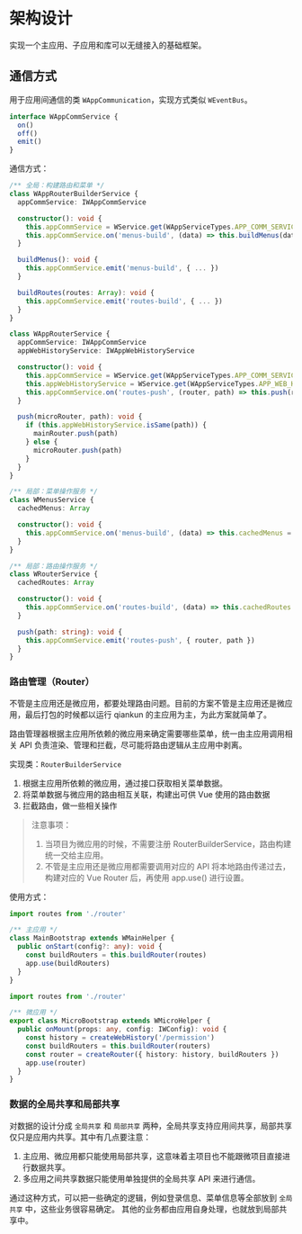 # 架构设计

实现一个主应用、子应用和库可以无缝接入的基础框架。

## 通信方式

用于应用间通信的类 `WAppCommunication`，实现方式类似 `WEventBus`。

```typescript
interface WAppCommService {
  on()
  off()
  emit()
}
```

通信方式：

```typescript
/** 全局：构建路由和菜单 */
class WAppRouterBuilderService {
  appCommService: IWAppCommService

  constructor(): void {
    this.appCommService = WService.get(WAppServiceTypes.APP_COMM_SERVICE)
    this.appCommService.on('menus-build', (data) => this.buildMenus(data))
  }

  buildMenus(): void {
    this.appCommService.emit('menus-build', { ... })
  }

  buildRoutes(routes: Array): void {
    this.appCommService.emit('routes-build', { ... })
  }
}

class WAppRouterService {
  appCommService: IWAppCommService
  appWebHistoryService: IWAppWebHistoryService

  constructor(): void {
    this.appCommService = WService.get(WAppServiceTypes.APP_COMM_SERVICE)
    this.appWebHistoryService = WService.get(WAppServiceTypes.APP_WEB_HISTORY_SERVICE)
    this.appCommService.on('routes-push', (router, path) => this.push(router, path))
  }

  push(microRouter, path): void {
    if (this.appWebHistoryService.isSame(path)) {
      mainRouter.push(path)
    } else {
      microRouter.push(path)
    }
  }
}

/** 局部：菜单操作服务 */
class WMenusService {
  cachedMenus: Array

  constructor(): void {
    this.appCommService.on('menus-build', (data) => this.cachedMenus = data)
  }
}

/** 局部：路由操作服务 */
class WRouterService {
  cachedRoutes: Array

  constructor(): void {
    this.appCommService.on('routes-build', (data) => this.cachedRoutes = data)
  }

  push(path: string): void {
    this.appCommService.emit('routes-push', { router, path })
  }
}
```

### 路由管理（Router）

不管是主应用还是微应用，都要处理路由问题。目前的方案不管是主应用还是微应用，最后打包的时候都以运行 qiankun 的主应用为主，为此方案就简单了。

路由管理器根据主应用所依赖的微应用来确定需要哪些菜单，统一由主应用调用相关 API 负责渲染、管理和拦截，尽可能将路由逻辑从主应用中剥离。

实现类：`RouterBuilderService`

1. 根据主应用所依赖的微应用，通过接口获取相关菜单数据。
2. 将菜单数据与微应用的路由相互关联，构建出可供 Vue 使用的路由数据
3. 拦截路由，做一些相关操作

> 注意事项：
> 1. 当项目为微应用的时候，不需要注册 RouterBuilderService，路由构建统一交给主应用。
> 2. 不管是主应用还是微应用都需要调用对应的 API 将本地路由传递过去，构建对应的 Vue Router 后，再使用 app.use() 进行设置。

使用方式：

```typescript
import routes from './router'

/** 主应用 */
class MainBootstrap extends WMainHelper {
  public onStart(config?: any): void {
    const buildRouters = this.buildRouter(routes)
    app.use(buildRouters)
  }
}

import routes from './router'

/** 微应用 */
export class MicroBootstrap extends WMicroHelper {
  public onMount(props: any, config: IWConfig): void {
    const history = createWebHistory('/permission')
    const buildRouters = this.buildRouter(routers)
    const router = createRouter({ history: history, buildRouters })
    app.use(router)
  }
}
```

### 数据的全局共享和局部共享

对数据的设计分成 `全局共享` 和 `局部共享` 两种，全局共享支持应用间共享，局部共享仅只是应用内共享。其中有几点要注意：

1. 主应用、微应用都只能使用局部共享，这意味着主项目也不能跟微项目直接进行数据共享。
2. 多应用之间共享数据只能使用单独提供的全局共享 API 来进行通信。

通过这种方式，可以把一些确定的逻辑，例如登录信息、菜单信息等全部放到 `全局共享` 中，这些业务很容易确定。
其他的业务都由应用自身处理，也就放到局部共享中。

